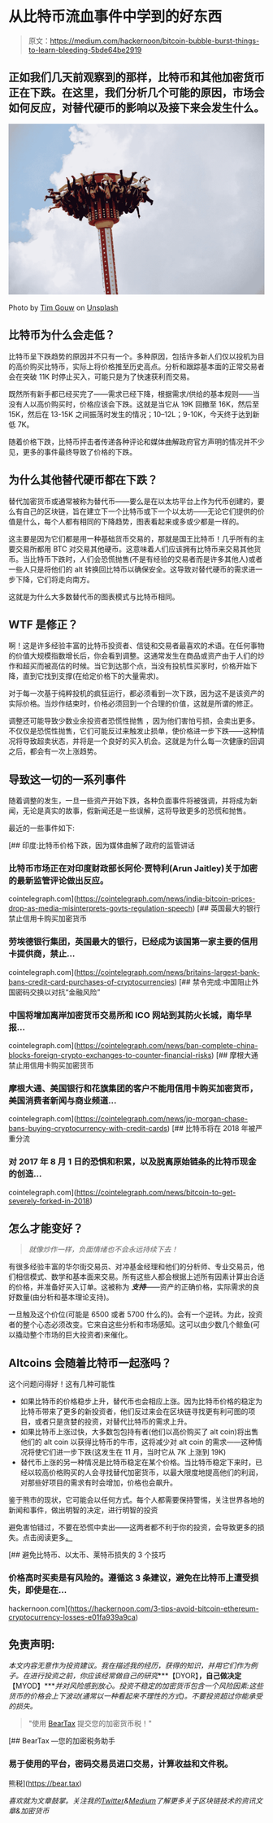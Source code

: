# 从比特币流血事件中学到的好东西

> 原文：<https://medium.com/hackernoon/bitcoin-bubble-burst-things-to-learn-bleeding-5bde64be2919>

## 正如我们几天前观察到的那样，比特币和其他加密货币正在下跌。在这里，我们分析几个可能的原因，市场会如何反应，对替代硬币的影响以及接下来会发生什么。

![](img/bbceaa92d2bdc02bcb8e47fa4c80913b.png)

Photo by [Tim Gouw](https://unsplash.com/photos/He9WQV8e7Kk?utm_source=unsplash&utm_medium=referral&utm_content=creditCopyText) on [Unsplash](https://unsplash.com/search/photos/upside-down?utm_source=unsplash&utm_medium=referral&utm_content=creditCopyText)

## 比特币为什么会走低？

比特币呈下跌趋势的原因并不只有一个。多种原因，包括许多新人们仅以投机为目的高价购买比特币，实际上将价格推至历史高点。分析和跟踪基本面的正常交易者会在突破 11K 时停止买入，可能只是为了快速获利而交易。

既然所有新手都已经买完了——需求已经下降，根据需求/供给的基本规则——当没有人以高价购买时，价格应该会下跌。这就是当它从 19K 回撤至 16K，然后至 15K，然后在 13-15K 之间振荡时发生的情况；10–12L；9-10K，今天终于达到新低 7K。

随着价格下跌，比特币抨击者传递各种评论和媒体曲解政府官方声明的情况并不少见，更多的事件最终导致了价格的下跌。

## 为什么其他替代硬币都在下跌？

替代加密货币或通常被称为替代币——要么是在以太坊平台上作为代币创建的，要么有自己的区块链，旨在建立下一个比特币或下一个以太坊——无论它们提供的价值是什么，每个人都有相同的下降趋势，图表看起来或多或少都是一样的。

这主要是因为它们都是用一种基础货币交易的，那就是国王比特币！几乎所有的主要交易所都用 BTC 对交易其他硬币。这意味着人们应该拥有比特币来交易其他货币。当比特币下跌时，人们会恐慌抛售(不是有经验的交易者而是许多其他人)或者一些人只是将他们的 alt 转换回比特币以确保安全。这导致对替代硬币的需求进一步下降，它们将走向南方。

这就是为什么大多数替代币的图表模式与比特币相同。

## WTF 是修正？

啊！这是许多经验丰富的比特币投资者、信徒和交易者最喜欢的术语。在任何事物的价值大规模指数增长后，你会看到调整。这通常发生在商品或资产由于人们的炒作和超买而被高估的时候。当它到达那个点，当没有投机性买家时，价格开始下降，直到它找到支撑(在给定价格下的大量需求)。

对于每一次基于纯粹投机的疯狂运行，都必须看到一次下跌，因为这不是该资产的实际价格。当炒作结束时，价格必须回到一个合理的价值，这就是所谓的修正。

调整还可能导致少数业余投资者恐慌性抛售 ，因为他们害怕亏损，会卖出更多。不仅仅是恐慌性抛售，它们可能反过来触发止损单，使价格进一步下跌——这种情况将导致超卖状态，并将是一个良好的买入机会。这就是为什么每一次健康的回调之后，都会有一次上涨趋势。

## 导致这一切的一系列事件

随着调整的发生，一旦一些资产开始下跌，各种负面事件将被强调，并将成为新闻，无论是真实的故事，假新闻还是一些误解，这将导致更多的恐慌和抛售。

最近的一些事件如下:

[](https://cointelegraph.com/news/india-bitcoin-prices-drop-as-media-misinterprets-govts-regulation-speech) [## 印度:比特币价格下跌，因为媒体曲解了政府的监管讲话

### 比特币市场正在对印度财政部长阿伦·贾特利(Arun Jaitley)关于加密的最新监管评论做出反应。

cointelegraph.com](https://cointelegraph.com/news/india-bitcoin-prices-drop-as-media-misinterprets-govts-regulation-speech) [](https://cointelegraph.com/news/britains-largest-bank-bans-credit-card-purchases-of-cryptocurrencies) [## 英国最大的银行禁止信用卡购买加密货币

### 劳埃德银行集团，英国最大的银行，已经成为该国第一家主要的信用卡提供商，禁止…

cointelegraph.com](https://cointelegraph.com/news/britains-largest-bank-bans-credit-card-purchases-of-cryptocurrencies) [](https://cointelegraph.com/news/ban-complete-china-blocks-foreign-crypto-exchanges-to-counter-financial-risks) [## 禁令完成:中国阻止外国密码交换以对抗“金融风险”

### 中国将增加离岸加密货币交易所和 ICO 网站到其防火长城，南华早报…

cointelegraph.com](https://cointelegraph.com/news/ban-complete-china-blocks-foreign-crypto-exchanges-to-counter-financial-risks) [](https://cointelegraph.com/news/jp-morgan-chase-bans-buying-cryptocurrency-with-credit-cards) [## 摩根大通禁止用信用卡购买加密货币

### 摩根大通、美国银行和花旗集团的客户不能用信用卡购买加密货币，美国消费者新闻与商业频道…

cointelegraph.com](https://cointelegraph.com/news/jp-morgan-chase-bans-buying-cryptocurrency-with-credit-cards) [](https://cointelegraph.com/news/bitcoin-to-get-severely-forked-in-2018) [## 比特币将在 2018 年被严重分流

### 对 2017 年 8 月 1 日的恐惧和积累，以及脱离原始链条的比特币现金的创造…

cointelegraph.com](https://cointelegraph.com/news/bitcoin-to-get-severely-forked-in-2018) 

## 怎么才能变好？

> *就像炒作一样，负面情绪也不会永远持续下去！*

有很多经验丰富的华尔街交易员、对冲基金经理和他们的分析师、专业交易员，他们相信模式、数学和基本面来交易。所有这些人都会根据上述所有因素计算出合适的价格，并准备好买入订单。这被称为 ***支持***——资产的正确价格，实际需求的良好数量(由分析和基本理论支持)。

一旦触及这个价位(可能是 6500 或者 5700 什么的)。会有一个逆转。为此，投资者的整个心态必须改变。它来自这些分析和市场感知。这可以由少数几个鲸鱼(可以撬动整个市场的巨大投资者)来催化。

## Altcoins 会随着比特币一起涨吗？

这个问题问得好！这有几种可能性

*   如果比特币的价格稳步上升，替代币也会相应上涨。因为比特币价格的稳定为比特币带来了更多的新投资者，他们反过来会在区块链寻找更有利可图的项目，或者只是贪婪的投资，对替代比特币的需求上升。
*   如果比特币上涨过快，大多数包包持有者(他们以高价购买了 alt coin)将出售他们的 alt coin 以获得比特币的牛市，这将减少对 alt coin 的需求——这种情况将使它们进一步下跌(这发生在 11 月，当时它从 7K 上涨到 19K)
*   替代币上涨的另一种情况是比特币稳定在某个价格。当比特币稳定下来时，已经以较高价格购买的人会寻找替代加密货币，以最大限度地提高他们的利润，对那些好项目的需求有时会增加，价格也会飙升。

鉴于熊市的现状，它可能会以任何方式。每个人都需要保持警惕，关注世界各地的新闻和事件，做出明智的决定，进行明智的投资

避免害怕错过，不要在恐慌中卖出——这两者都不利于你的投资，会导致更多的损失。点击阅读更多[。](https://hackernoon.com/3-tips-avoid-bitcoin-ethereum-cryptocurrency-losses-e01fa939a9ca)

[](https://hackernoon.com/3-tips-avoid-bitcoin-ethereum-cryptocurrency-losses-e01fa939a9ca) [## 避免比特币、以太币、莱特币损失的 3 个技巧

### 价格高时买卖是有风险的。遵循这 3 条建议，避免在比特币上遭受损失，即使是在…

hackernoon.com](https://hackernoon.com/3-tips-avoid-bitcoin-ethereum-cryptocurrency-losses-e01fa939a9ca) 

## 免责声明:

*本文内容无意作为投资建议。我在描述我的经历，获得的知识，并用它们作为例子。在进行投资之前，你应该经常做自己的研究****【DYOR】****，自己做决定****【MYOD】****并对风险感到放心。投资不稳定的加密货币包含一个风险因素:这些货币的价格会上下波动(通常以一种看起来不理性的方式)。不要投资超过你能承受的损失。*

> "使用 [BearTax](https://bear.tax) 提交您的加密货币税！"

[](https://bear.tax) [## BearTax —您的加密税务助手

### 易于使用的平台，密码交易员进口交易，计算收益和文件税。

熊税](https://bear.tax) 

*喜欢就为文章鼓掌。关注我的*[*Twitter*](http://twitter.com/confusedcoin)*&*[*Medium*](/@vvkr)*了解更多关于区块链技术的资讯文章&加密货币*